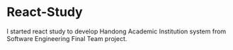 # React-Study
I started react study to develop Handong Academic Institution system from Software Engineering Final Team project.
